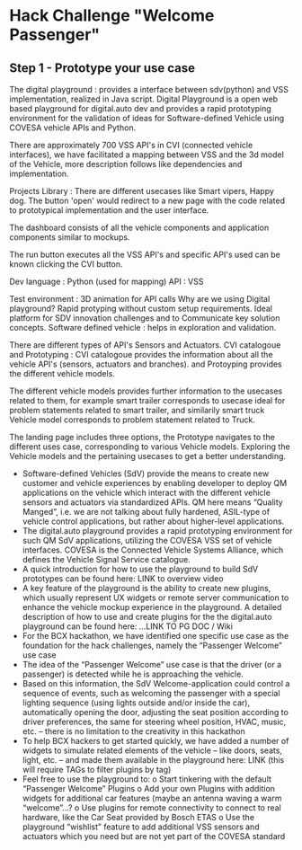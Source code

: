 # Hack Challenge "Welcome Passenger"
## Step 1 - Prototype your use case

The digital playground : provides a interface between sdv(python) and VSS implementation, realized in Java script.
Digital Playground is a open web based playground for digital.auto dev and provides a rapid prototyping environment for the validation of ideas for Software-defined Vehicle using COVESA vehicle APIs and Python.

There are approximately 700 VSS API's in CVI (connected vehicle interfaces), we have facilitated a mapping between VSS and the 3d model of the Vehicle, more description follows like dependencies and implementation.

Projects Library : There are different usecases like Smart vipers, Happy dog.
The button 'open' would redirect to a new page with the code related to prototypical implementation and the user interface.

The dashboard consists of all the vehicle components and application components similar to mockups.

The run button executes all the VSS API's and specific API's used can be known clicking the CVI button.

Dev language : Python (used for mapping)
API : VSS

Test environment : 3D animation for API calls
Why are we using Digital playground?
Rapid protyping without custom setup requirements.
Ideal platform for SDV innovation challenges and to Communicate key solution concepts.
Software defined vehicle  : helps in exploration and validation.

There are different types of API's Sensors and Actuators.
CVI catalogoue and Prototyping : CVI catalogoue provides the information about all the vehicle API's (sensors, actuators and branches).
and Protoyping provides the different vehicle models.

The different vehicle models provides further information to the usecases related to them, for example smart trailer corresponds to usecase ideal for problem statements related to smart trailer, and similarily smart truck Vehicle model corresponds to problem statement related to Truck.

The landing page includes three options, the Prototype navigates to the different uses case, corresponding to various Vehicle models.
Exploring the Vehicle models and the pertaining usecases to get a better understanding.

-	Software-defined Vehicles (SdV) provide the means to create new customer and vehicle experiences by enabling developer to deploy QM applications on the vehicle which interact with the different vehicle sensors and actuators via standardized APIs. QM here means “Quality Manged”, i.e. we are not talking about fully hardened, ASIL-type of vehicle control applications, but rather about higher-level applications.
-	The digital.auto playground provides a rapid prototyping environment for such QM SdV applications, utilizing the COVESA VSS set of vehicle interfaces. COVESA is the Connected Vehicle Systems Alliance, which defines the Vehicle Signal Service catalogue.
-	A quick introduction for how to use the playground to build SdV prototypes can be found here: LINK to overview video
-	A key feature of the playground is the ability to create new plugins, which usually represent UX widgets or remote server communication to enhance the vehicle mockup experience in the playground. A detailed description of how to use and create plugins for the the digital.auto playground can be found here: …LINK TO PG DOC / Wiki
-	For the BCX hackathon, we have identified one specific use case as the foundation for the hack challenges, namely the “Passenger Welcome” use case
-	The idea of the “Passenger Welcome” use case is that the driver (or a passenger) is detected while he is approaching the vehicle.
-	Based on this information, the SdV Welcome-application could control a sequence of events, such as welcoming the passenger with a special lighting sequence (using lights outside and/or inside the car), automatically opening the door, adjusting the seat position according to driver preferences, the same for steering wheel position, HVAC, music, etc. – there is no limitation to the creativity in this hackathon
-	To help BCX hackers to get started quickly, we have added a number of widgets to simulate related elements of the vehicle – like doors, seats, light, etc. – and made them available in the playground here: LINK (this will require TAGs to filter plugins by tag)
-	Feel free to use the playground to:
o	Start tinkering with the default “Passenger Welcome” Plugins
o	Add your own Plugins with addition widgets for additional car features (maybe an antenna waving a warm “welcome”…?
o	Use plugins for remote connectivity to connect to real hardware, like the Car Seat provided by Bosch ETAS
o	Use the playground “wishlist” feature to add additional VSS sensors and actuators which you need but are not yet part of the COVESA standard






